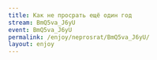 ```yaml
---
title: Как не просрать ещё один год
stream: BmQ5va_J6yU
event: BmQ5va_J6yU
permalink: /enjoy/neprosrat/BmQ5va_J6yU/
layout: enjoy
---
```

